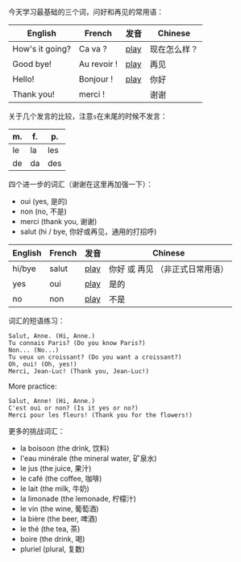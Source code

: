 今天学习最基础的三个词，问好和再见的常用语：

| English         | French      | 发音                                                                                          | Chinese |
|-----------------|-------------|---------------------------------------------------------------------------------------------|---------|
| How's it going? | Ca va ?     | [play](https://sounds.babbel.com/v1.0.0/sounds/b2b1946aa88541a3b1207e88ad595db7/normal.mp3) | 现在怎么样？  |
| Good bye!       | Au revoir ! | [play](https://sounds.babbel.com/v1.0.0/sounds/a3128cad706a492aadcb3c867926deed/normal.mp3) | 再见      |
| Hello!          | Bonjour !   | [play](https://sounds.babbel.com/v1.0.0/sounds/bf697f79bf6f42488fa4fbc38b43f6b5/normal.mp3) | 你好      |
| Thank you!      | merci !     |                                                                                             | 谢谢      |

关于几个发言的比较，注意`s`在末尾的时候不发言：

| m. | f. | p.  |
|----|----|-----|
| le | la | les |
| de | da | des |

四个进一步的词汇（谢谢在这里再加强一下）：

- oui (yes, 是的)
- non (no, 不是)
- merci (thank you, 谢谢)
- salut (hi / bye, 你好或再见，通用的打招呼)


| English | French | 发音                                                                                          | Chinese           |
|---------|--------|---------------------------------------------------------------------------------------------|-------------------|
| hi/bye  | salut  | [play](https://sounds.babbel.com/v1.0.0/sounds/b9b603944a7c468d8ff08c37765e7557/normal.mp3) | 你好 或 再见 （非正式日常用语） |
| yes     | oui    | [play](https://sounds.babbel.com/v1.0.0/sounds/aa2a24f9b2da476ca4dcae6b9a8ee595/normal.mp3) | 是的                |
| no      | non    | [play](https://sounds.babbel.com/v1.0.0/sounds/d48017681eb94189b033bce7eae703f2/normal.mp3) | 不是                |

词汇的短语练习：

```
Salut, Anne. (Hi, Anne.)
Tu connais Paris? (Do you know Paris?)
Non... (No...)
Tu veux un croissant? (Do you want a croissant?)
Oh, oui! (Oh, yes!)
Merci, Jean-Luc! (Thank you, Jean-Luc!)
```

More practice:
```
Salut, Anne! (Hi, Anne.)
C'est oui or non? (Is it yes or no?)
Merci pour les fleurs! (Thank you for the flowers!)
```

更多的挑战词汇：

- la boisoon (the drink, 饮料)
- l'eau minérale (the mineral water, 矿泉水)
- le jus (the juice, 果汁)
- le café (the coffee, 咖啡)
- le lait (the milk, 牛奶)
- la limonade (the lemonade, 柠檬汁)
- le vin (the wine, 葡萄酒)
- la bière (the beer, 啤酒)
- le thé (the tea, 茶)
- boire (the drink, 喝)
- pluriel (plural, 复数)